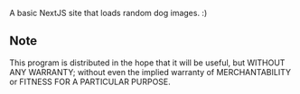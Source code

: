 A basic NextJS site that loads random dog images. :)

## Note
This program is distributed in the hope that it will be useful, but WITHOUT ANY WARRANTY; without even the implied warranty of MERCHANTABILITY or FITNESS FOR A PARTICULAR PURPOSE.
